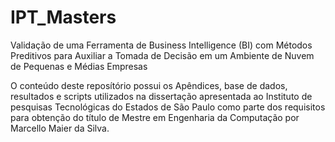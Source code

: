 # IPT_Masters
Validação de uma Ferramenta de Business Intelligence (BI) com Métodos Preditivos para Auxiliar a Tomada de Decisão em um Ambiente de Nuvem de Pequenas e Médias Empresas 

O conteúdo deste reposítório possui os Apêndices, base de dados, resultados e scripts utilizados na dissertação apresentada ao Instituto de pesquisas Tecnológicas do Estados de São Paulo como parte dos requisitos para obtenção do título de Mestre em Engenharia da Computação por Marcello Maier da Silva.

